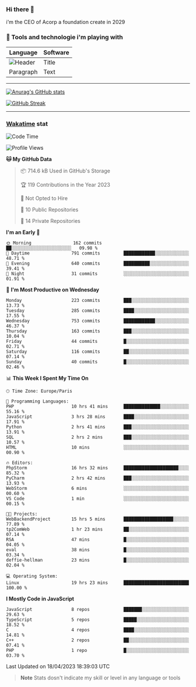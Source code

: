 ### Hi there 👋

i'm the CEO of Acorp a foundation create in 2029  

### 🧰 Tools and technologie i'm playing with

 | Language | Software |
| ----------- | ----------- |
| ![Header](https://img.shields.io/badge/Nuxt3-green&style=for-the-badge&logo=nustjs&logoColor=00DC82) | Title |
| Paragraph | Text |

---

[![Anurag's GitHub stats](https://github-readme-stats.vercel.app/api?username=ackimixs&show_icons=true&theme=github_dark&count_private=true)](https://www.ackimixs.xyz)

[![GitHub Streak](https://github-readme-streak-stats.herokuapp.com?user=Ackimixs&theme=github-dark-blue&date_format=j%20M%5B%20Y%5D&mode=weekly)](https://git.io/streak-stats)

---
 
 ### [Wakatime](https://wakatime.com/) stat

<!--START_SECTION:waka-->
![Code Time](http://img.shields.io/badge/Code%20Time-493%20hrs%2030%20mins-blue)

![Profile Views](http://img.shields.io/badge/Profile%20Views-0-blue)

**🐱 My GitHub Data** 

> 📦 714.6 kB Used in GitHub's Storage 
 > 
> 🏆 119 Contributions in the Year 2023
 > 
> 🚫 Not Opted to Hire
 > 
> 📜 10 Public Repositories 
 > 
> 🔑 14 Private Repositories 
 > 
**I'm an Early 🐤** 

```text
🌞 Morning                162 commits         ██░░░░░░░░░░░░░░░░░░░░░░░   09.98 % 
🌆 Daytime                791 commits         ████████████░░░░░░░░░░░░░   48.71 % 
🌃 Evening                640 commits         ██████████░░░░░░░░░░░░░░░   39.41 % 
🌙 Night                  31 commits          ░░░░░░░░░░░░░░░░░░░░░░░░░   01.91 % 
```
📅 **I'm Most Productive on Wednesday** 

```text
Monday                   223 commits         ███░░░░░░░░░░░░░░░░░░░░░░   13.73 % 
Tuesday                  285 commits         ████░░░░░░░░░░░░░░░░░░░░░   17.55 % 
Wednesday                753 commits         ████████████░░░░░░░░░░░░░   46.37 % 
Thursday                 163 commits         ███░░░░░░░░░░░░░░░░░░░░░░   10.04 % 
Friday                   44 commits          █░░░░░░░░░░░░░░░░░░░░░░░░   02.71 % 
Saturday                 116 commits         ██░░░░░░░░░░░░░░░░░░░░░░░   07.14 % 
Sunday                   40 commits          █░░░░░░░░░░░░░░░░░░░░░░░░   02.46 % 
```


📊 **This Week I Spent My Time On** 

```text
🕑︎ Time Zone: Europe/Paris

💬 Programming Languages: 
PHP                      10 hrs 41 mins      ██████████████░░░░░░░░░░░   55.16 % 
JavaScript               3 hrs 28 mins       ████░░░░░░░░░░░░░░░░░░░░░   17.91 % 
Python                   2 hrs 41 mins       ███░░░░░░░░░░░░░░░░░░░░░░   13.91 % 
SQL                      2 hrs 2 mins        ███░░░░░░░░░░░░░░░░░░░░░░   10.57 % 
HTML                     10 mins             ░░░░░░░░░░░░░░░░░░░░░░░░░   00.90 % 

🔥 Editors: 
PhpStorm                 16 hrs 32 mins      █████████████████████░░░░   85.32 % 
PyCharm                  2 hrs 42 mins       ███░░░░░░░░░░░░░░░░░░░░░░   13.93 % 
WebStorm                 6 mins              ░░░░░░░░░░░░░░░░░░░░░░░░░   00.60 % 
VS Code                  1 min               ░░░░░░░░░░░░░░░░░░░░░░░░░   00.15 % 

🐱‍💻 Projects: 
WebBackendProject        15 hrs 5 mins       ███████████████████░░░░░░   77.89 % 
tp2ComWeb                1 hr 23 mins        ██░░░░░░░░░░░░░░░░░░░░░░░   07.14 % 
RSA                      47 mins             █░░░░░░░░░░░░░░░░░░░░░░░░   04.05 % 
eval                     38 mins             █░░░░░░░░░░░░░░░░░░░░░░░░   03.34 % 
deffie-hellman           23 mins             █░░░░░░░░░░░░░░░░░░░░░░░░   02.04 % 

💻 Operating System: 
Linux                    19 hrs 23 mins      █████████████████████████   100.00 % 
```

**I Mostly Code in JavaScript** 

```text
JavaScript               8 repos             ███████░░░░░░░░░░░░░░░░░░   29.63 % 
TypeScript               5 repos             █████░░░░░░░░░░░░░░░░░░░░   18.52 % 
C                        4 repos             ████░░░░░░░░░░░░░░░░░░░░░   14.81 % 
C++                      2 repos             ██░░░░░░░░░░░░░░░░░░░░░░░   07.41 % 
PHP                      1 repo              █░░░░░░░░░░░░░░░░░░░░░░░░   03.70 % 
```




 Last Updated on 18/04/2023 18:39:03 UTC
<!--END_SECTION:waka-->

> **Note**
> Stats dosn't indicate my skill or level in any language or tools
